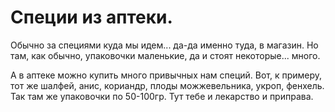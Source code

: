 # Специи из аптеки.
Обычно за специями куда мы идем... да-да именно туда, в магазин. Но там, как обычно, упаковочки маленькие, да и стоят некоторые... много.

А в аптеке можно купить много привычных нам специй. Вот, к примеру, тот же шалфей, анис,  кориандр, плоды можжевельника, укроп, фенхель. Так там же упаковочки по 50-100гр. Тут тебе и лекарство и приправа.
